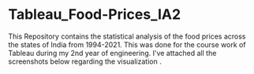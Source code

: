 # Tableau_Food-Prices_IA2
This Repository contains the statistical analysis of the food prices across the states of India from 1994-2021. This was done for the course work of Tableau during my 2nd year of engineering. I've attached all the screenshots below regarding the visualization .
